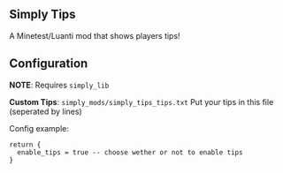 ## Simply Tips

A Minetest/Luanti mod that shows players tips!

## Configuration
**NOTE**: Requires `simply_lib`

**Custom Tips**: `simply_mods/simply_tips_tips.txt`
Put your tips in this file (seperated by lines)

Config example:

```
return {
  enable_tips = true -- choose wether or not to enable tips
}
```

